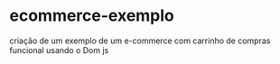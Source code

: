 # ecommerce-exemplo
criação de um exemplo de um e-commerce com carrinho de compras funcional usando o Dom js
